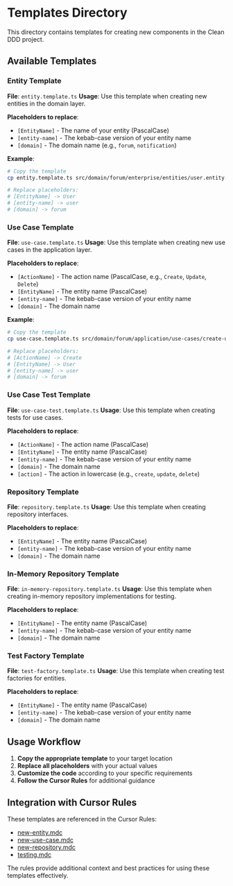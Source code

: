 # Templates Directory

This directory contains templates for creating new components in the Clean DDD project.

## Available Templates

### Entity Template

**File**: `entity.template.ts`
**Usage**: Use this template when creating new entities in the domain layer.

**Placeholders to replace**:

- `[EntityName]` - The name of your entity (PascalCase)
- `[entity-name]` - The kebab-case version of your entity name
- `[domain]` - The domain name (e.g., `forum`, `notification`)

**Example**:

```bash
# Copy the template
cp entity.template.ts src/domain/forum/enterprise/entities/user.entity.ts

# Replace placeholders:
# [EntityName] -> User
# [entity-name] -> user
# [domain] -> forum
```

### Use Case Template

**File**: `use-case.template.ts`
**Usage**: Use this template when creating new use cases in the application layer.

**Placeholders to replace**:

- `[ActionName]` - The action name (PascalCase, e.g., `Create`, `Update`, `Delete`)
- `[EntityName]` - The entity name (PascalCase)
- `[entity-name]` - The kebab-case version of your entity name
- `[domain]` - The domain name

**Example**:

```bash
# Copy the template
cp use-case.template.ts src/domain/forum/application/use-cases/create-user.use-case.ts

# Replace placeholders:
# [ActionName] -> Create
# [EntityName] -> User
# [entity-name] -> user
# [domain] -> forum
```

### Use Case Test Template

**File**: `use-case-test.template.ts`
**Usage**: Use this template when creating tests for use cases.

**Placeholders to replace**:

- `[ActionName]` - The action name (PascalCase)
- `[EntityName]` - The entity name (PascalCase)
- `[entity-name]` - The kebab-case version of your entity name
- `[domain]` - The domain name
- `[action]` - The action in lowercase (e.g., `create`, `update`, `delete`)

### Repository Template

**File**: `repository.template.ts`
**Usage**: Use this template when creating repository interfaces.

**Placeholders to replace**:

- `[EntityName]` - The entity name (PascalCase)
- `[entity-name]` - The kebab-case version of your entity name
- `[domain]` - The domain name

### In-Memory Repository Template

**File**: `in-memory-repository.template.ts`
**Usage**: Use this template when creating in-memory repository implementations for testing.

**Placeholders to replace**:

- `[EntityName]` - The entity name (PascalCase)
- `[entity-name]` - The kebab-case version of your entity name
- `[domain]` - The domain name

### Test Factory Template

**File**: `test-factory.template.ts`
**Usage**: Use this template when creating test factories for entities.

**Placeholders to replace**:

- `[EntityName]` - The entity name (PascalCase)
- `[entity-name]` - The kebab-case version of your entity name
- `[domain]` - The domain name

## Usage Workflow

1. **Copy the appropriate template** to your target location
2. **Replace all placeholders** with your actual values
3. **Customize the code** according to your specific requirements
4. **Follow the Cursor Rules** for additional guidance

## Integration with Cursor Rules

These templates are referenced in the Cursor Rules:

- [new-entity.mdc](../.cursor/rules/new-entity.mdc)
- [new-use-case.mdc](../.cursor/rules/new-use-case.mdc)
- [new-repository.mdc](../.cursor/rules/new-repository.mdc)
- [testing.mdc](../.cursor/rules/testing.mdc)

The rules provide additional context and best practices for using these templates effectively.
